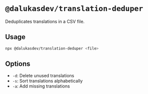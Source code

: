 # `@dalukasdev/translation-deduper`

Deduplicates translations in a CSV file.

## Usage

```bash
npx @dalukasdev/translation-deduper <file>
```

## Options

- `-d`: Delete unused translations
- `-s`: Sort translations alphabetically
- `-a`: Add missing translations
